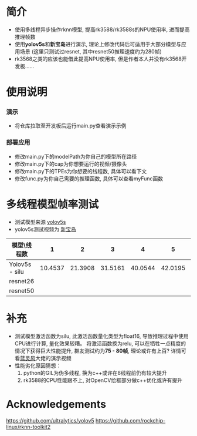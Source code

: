 # 简介
* 使用多线程异步操作rknn模型, 提高rk3588/rk3588s的NPU使用率, 进而提高推理帧数
* 使用**yolov5s**和**新宝岛**进行演示, 理论上修改代码后可适用于大部分模型与应用场景 (这里只测试过resnet, 其中resnet50推理速度约为280帧) 
* rk3568之类的应该也能借此提高NPU使用率, 但是作者本人并没有rk3568开发板......

# 使用说明
### 演示
  * 将仓库拉取至开发板后运行main.py查看演示示例
### 部署应用
  * 修改main.py下的modelPath为你自己的模型所在路径
  * 修改main.py下的cap为你想要运行的视频/摄像头
  * 修改main.py下的TPEs为你想要的线程数, 具体可以看下文
  * 修改func.py为你自己需要的推理函数, 具体可以查看myFunc函数

# 多线程模型帧率测试
* 测试模型来源 [yolov5s](https://github.com/rockchip-linux/rknn-toolkit2/tree/master/examples/onnx/yolov5)
* yolov5s测试视频为 [新宝岛](https://www.bilibili.com/video/BV1j4411W7F7/?spm_id_from=333.337.search-card.all.click)

|  模型\线程数   | 1  |  2   | 3  |  4   | 5  | 6  |
|  ----  | ----  |  ----  | ----  |  ----  | ----  | ----  |
| Yolov5s - silu  | 10.4537 | 21.3908  | 31.5161 | 40.0544  | 42.0195 | 43.7535 |
| resnet26  |  |   |  |   |  |  |
| resnet50  |  |   |  |   |  |  |

# 补充
* 测试模型激活函数为silu, 此激活函数量化类型为float16, 导致推理过程中使用CPU进行计算, 量化效果较糟。 将激活函数换为relu, 可以在牺牲一点精度的情况下获得巨大性能提升, 群友测试约为**75 - 80帧**, 理论或许有上百? 详情可看[蓝灵风](https://www.bilibili.com/video/BV1sM4y1D7Q1/?spm_id_from=333.337.search-card.all.click)大佬的演示视频
* 性能劣化原因猜想：
    1.  python的GIL为伪多线程, 换为c++或许在8线程前仍有较大提升
    2.  rk3588的CPU性能跟不上, 对OpenCV绘框部分做c++优化或许有提升

# Acknowledgements
https://github.com/ultralytics/yolov5
https://github.com/rockchip-linux/rknn-toolkit2